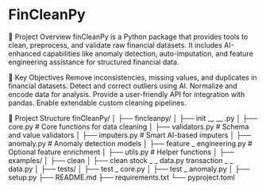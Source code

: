 # FinCleanPy
📌 Project Overview
finCleanPy is a Python package that provides tools to clean, preprocess, and validate raw
financial datasets. It includes AI-enhanced capabilities like anomaly detection,
auto-imputation, and feature engineering assistance for structured financial data.

🎯 Key Objectives
Remove inconsistencies, missing values, and duplicates in financial datasets.
Detect and correct outliers using AI.
Normalize and encode data for analysis.
Provide a user-friendly API for integration with pandas.
Enable extendable custom cleaning pipelines.

🧱 Project Structure
finCleanPy/
│
├── fincleanpy/
│ ├──
init
__
__
.py
│ ├── core.py # Core functions for data cleaning
│ ├── validators.py # Schema and value validators
│ ├── imputers.py # Smart AI-based imputers
│ ├── anomaly.py # Anomaly detection models
│ ├── feature
_
engineering.py # Optional feature enrichment
│ ├── utils.py # Helper functions
│
├── examples/
│ ├── clean
│ ├── clean
stock
_
_
data.py
transaction
_
_
data.py
│
├── tests/
│ ├── test
_
core.py
│ ├── test
_
anomaly.py
│
├── setup.py
├── README.md
├── requirements.txt
└── pyproject.toml
